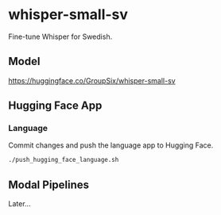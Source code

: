 # whisper-small-sv
Fine-tune Whisper for Swedish.

## Model
https://huggingface.co/GroupSix/whisper-small-sv

## Hugging Face App
### Language
Commit changes and push the language app to Hugging Face.
```bash
./push_hugging_face_language.sh
```

## Modal Pipelines
Later...